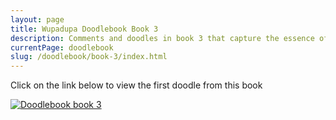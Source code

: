 ```yaml
---
layout: page
title: Wupadupa Doodlebook Book 3
description: Comments and doodles in book 3 that capture the essence of each event.
currentPage: doodlebook
slug: /doodlebook/book-3/index.html
---
```


<p>Click on the link below to view the first doodle from this book</p>

<a href="/doodlebook/book-3/51">

![Doodlebook book 3](../../images/doodlebook/doodlebook-3.jpg)

</a>
